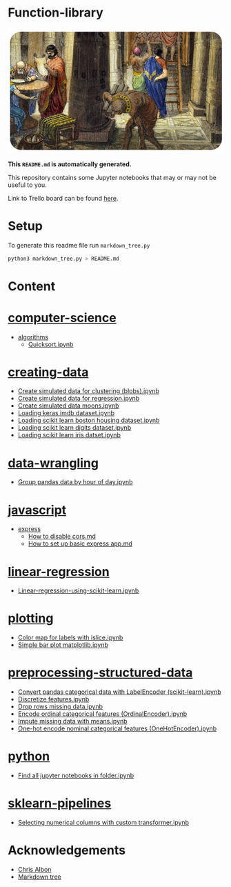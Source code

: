 
# Function-library

![](./library-of-alexandria.png)

**This `README.md` is automatically generated.**

This repository contains some Jupyter notebooks that may or may not be useful to you.

Link to Trello board can be found [here](https://trello.com/b/mRx0Lpqv).

# Setup

To generate this readme file run `markdown_tree.py`

```bash
python3 markdown_tree.py > README.md
```

# Content

# [computer-science](computer-science)
- [algorithms](computer-science/algorithms)
  - [Quicksort.ipynb](computer-science/algorithms/Quicksort.ipynb)
# [creating-data](creating-data)
- [Create simulated data for clustering (blobs).ipynb](creating-data/Create_simulated_data_for_clustering_%28blobs%29.ipynb)
- [Create simulated data for regression.ipynb](creating-data/Create_simulated_data_for_regression.ipynb)
- [Create simulated data moons.ipynb](creating-data/Create_simulated_data_moons.ipynb)
- [Loading keras imdb dataset.ipynb](creating-data/Loading_keras_imdb_dataset.ipynb)
- [Loading scikit learn boston housing dataset.ipynb](creating-data/Loading_scikit_learn_boston_housing_dataset.ipynb)
- [Loading scikit learn digits dataset.ipynb](creating-data/Loading_scikit_learn_digits_dataset.ipynb)
- [Loading scikit learn iris datset.ipynb](creating-data/Loading_scikit_learn_iris_datset.ipynb)
# [data-wrangling](data-wrangling)
- [Group pandas data by hour of day.ipynb](data-wrangling/Group_pandas_data_by_hour_of_day.ipynb)
# [javascript](javascript)
- [express](javascript/express)
  - [How to disable cors.md](javascript/express/How_to_disable_cors.md)
  - [How to set up basic express app.md](javascript/express/How_to_set_up_basic_express_app.md)
# [linear-regression](linear-regression)
- [Linear-regression-using-scikit-learn.ipynb](linear-regression/Linear-regression-using-scikit-learn.ipynb)
# [plotting](plotting)
- [Color map for labels with islice.ipynb](plotting/Color_map_for_labels_with_islice.ipynb)
- [Simple bar plot matplotlib.ipynb](plotting/Simple_bar_plot_matplotlib.ipynb)
# [preprocessing-structured-data](preprocessing-structured-data)
- [Convert pandas categorical data with LabelEncoder (scikit-learn).ipynb](preprocessing-structured-data/Convert_pandas_categorical_data_with_LabelEncoder_%28scikit-learn%29.ipynb)
- [Discretize features.ipynb](preprocessing-structured-data/Discretize_features.ipynb)
- [Drop rows missing data.ipynb](preprocessing-structured-data/Drop_rows_missing_data.ipynb)
- [Encode ordinal categorical features (OrdinalEncoder).ipynb](preprocessing-structured-data/Encode_ordinal_categorical_features_%28OrdinalEncoder%29.ipynb)
- [Impute missing data with means.ipynb](preprocessing-structured-data/Impute_missing_data_with_means.ipynb)
- [One-hot encode nominal categorical features (OneHotEncoder).ipynb](preprocessing-structured-data/One-hot_encode_nominal_categorical_features_%28OneHotEncoder%29.ipynb)
# [python](python)
- [Find all jupyter notebooks in folder.ipynb](python/Find_all_jupyter_notebooks_in_folder.ipynb)
# [sklearn-pipelines](sklearn-pipelines)
- [Selecting numerical columns with custom transformer.ipynb](sklearn-pipelines/Selecting_numerical_columns_with_custom_transformer.ipynb)
# Acknowledgements

* [Chris Albon](https://chrisalbon.com/)
* [Markdown tree](https://pypi.org/project/markdown-tree/)
